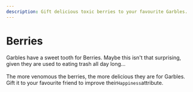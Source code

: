 ```yaml
---
description: Gift delicious toxic berries to your favourite Garbles.
---
```


# Berries

Garbles have a sweet tooth for Berries. Maybe this isn't that surprising, given they are used to eating trash all day long...\
\
The more venomous the berries, the more delicious they are for Garbles. Gift it to your favourite friend to improve their`Happiness`attribute.
